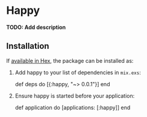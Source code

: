# Happy

**TODO: Add description**

## Installation

If [available in Hex](https://hex.pm/docs/publish), the package can be installed as:

  1. Add happy to your list of dependencies in `mix.exs`:

        def deps do
          [{:happy, "~> 0.0.1"}]
        end

  2. Ensure happy is started before your application:

        def application do
          [applications: [:happy]]
        end

